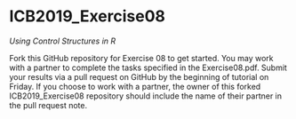 # ICB2019_Exercise08
*Using Control Structures in R*

Fork this GitHub repository for Exercise 08 to get started. You may work with a partner to complete the tasks specified in the Exercise08.pdf. Submit your results via a pull request on GitHub by the beginning of tutorial on Friday. If you choose to work with a partner, the owner of this forked ICB2019_Exercise08 repository should include the name of their partner in the pull request note.
